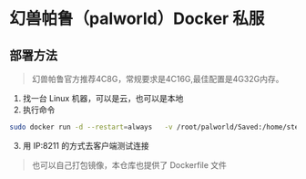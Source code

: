 # 幻兽帕鲁（palworld）Docker 私服


## 部署方法

> 幻兽帕鲁官方推荐4C8G，常规要求是4C16G,最佳配置是4G32G内存。

1. 找一台 Linux 机器，可以是云，也可以是本地
2. 执行命令
``` Bash
sudo docker run -d --restart=always   -v /root/palworld/Saved:/home/steam/Steam/steamapps/common/PalServer/Pal/Saved  -p 8211:8211/udp --name pal-server seolhw/pal-server 

```
3. 用 IP:8211 的方式去客户端测试连接


> 也可以自己打包镜像，本仓库也提供了 Dockerfile 文件


